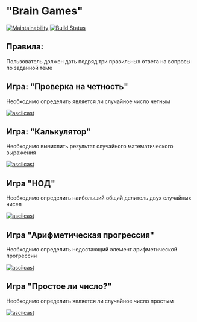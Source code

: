 #  "Brain Games"
[![Maintainability](https://api.codeclimate.com/v1/badges/6fd879a51da152b6fe1f/maintainability)](https://codeclimate.com/github/mika193/brain-games/maintainability)
[![Build Status](https://travis-ci.org/mika193/brain-games.svg?branch=master)](https://travis-ci.org/mika193/brain-games)

## Правила:
Пользователь должен дать подряд три правильных ответа на вопросы по заданной теме

## Игра: "Проверка на четность"
Необходимо определить является ли случайное число четным

[![asciicast](https://asciinema.org/a/XVu3jg6Y1D1LmfQSTFEP256Aa.svg)](https://asciinema.org/a/XVu3jg6Y1D1LmfQSTFEP256Aa)

## Игра: "Калькулятор"
Необходимо вычислить результат случайного математического выражения

[![asciicast](https://asciinema.org/a/UzDBmcWXR3Hm4dcsbSA07VK0m.svg)](https://asciinema.org/a/UzDBmcWXR3Hm4dcsbSA07VK0m)

## Игра "НОД"
Необходимо определить наибольший общий делитель двух случайных чисел

[![asciicast](https://asciinema.org/a/LGoRkpEYNJcx1KANoiCWS5Lpa.svg)](https://asciinema.org/a/LGoRkpEYNJcx1KANoiCWS5Lpa)

## Игра "Арифметическая прогрессия"
Необходимо определить недостающий элемент арифметической прогрессии

[![asciicast](https://asciinema.org/a/JYkwU6bMkH4i3PK98N9QA9cPW.svg)](https://asciinema.org/a/JYkwU6bMkH4i3PK98N9QA9cPW)

## Игра "Простое ли число?"
Необходимо определить является ли случайное число простым

[![asciicast](https://asciinema.org/a/hTC4He31Vbnr1fp27lOMnNBEk.svg)](https://asciinema.org/a/hTC4He31Vbnr1fp27lOMnNBEk)
